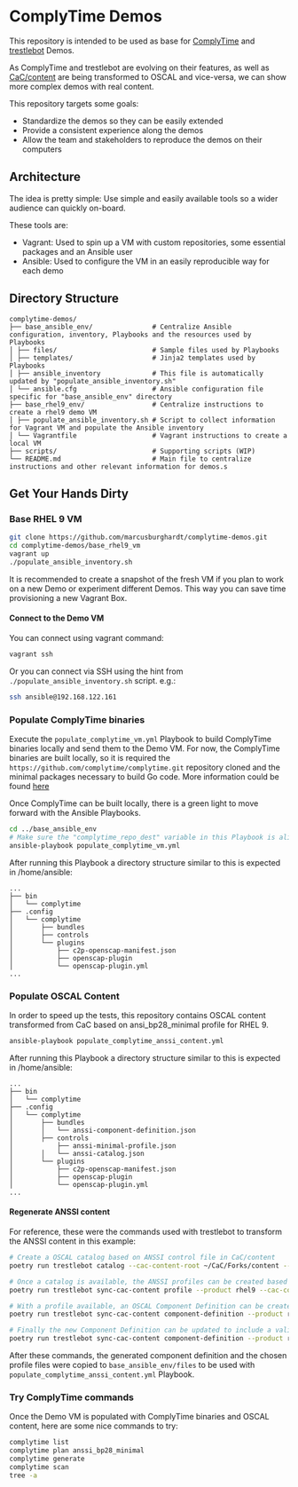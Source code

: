 # ComplyTime Demos

This repository is intended to be used as base for [ComplyTime](https://github.com/complytime/complytime) and [trestlebot](https://github.com/complytime/trestle-bot) Demos.

As ComplyTime and trestlebot are evolving on their features, as well as [CaC/content](https://github.com/complianceAsCode/content) are being transformed to OSCAL and vice-versa, we can show more complex demos with real content.

This repository targets some goals:
* Standardize the demos so they can be easily extended
* Provide a consistent experience along the demos
* Allow the team and stakeholders to reproduce the demos on their computers

## Architecture

The idea is pretty simple: Use simple and easily available tools so a wider audience can quickly on-board.

These tools are:
* Vagrant: Used to spin up a VM with custom repositories, some essential packages and an Ansible user
* Ansible: Used to configure the VM in an easily reproducible way for each demo

## Directory Structure

```
complytime-demos/
├── base_ansible_env/               # Centralize Ansible configuration, inventory, Playbooks and the resources used by Playbooks
│ ├── files/                        # Sample files used by Playbooks
│ ├── templates/                    # Jinja2 templates used by Playbooks
│ ├── ansible_inventory             # This file is automatically updated by "populate_ansible_inventory.sh"
│ └── ansible.cfg                   # Ansible configuration file specific for "base_ansible_env" directory
├── base_rhel9_env/                 # Centralize instructions to create a rhel9 demo VM
│ ├── populate_ansible_inventory.sh # Script to collect information for Vagrant VM and populate the Ansible inventory
│ └── Vagrantfile                   # Vagrant instructions to create a local VM
├── scripts/                        # Supporting scripts (WIP)
└── README.md                       # Main file to centralize instructions and other relevant information for demos.s
```

## Get Your Hands Dirty

### Base RHEL 9 VM

```bash
git clone https://github.com/marcusburghardt/complytime-demos.git
cd complytime-demos/base_rhel9_vm
vagrant up
./populate_ansible_inventory.sh
```

It is recommended to create a snapshot of the fresh VM if you plan to work on a new Demo or experiment different Demos.
This way you can save time provisioning a new Vagrant Box.

#### Connect to the Demo VM

You can connect using vagrant command:
```bash
vagrant ssh
```

Or you can connect via SSH using the hint from `./populate_ansible_inventory.sh` script. e.g.:
```bash
ssh ansible@192.168.122.161
```

### Populate ComplyTime binaries

Execute the `populate_complytime_vm.yml` Playbook to build ComplyTime binaries locally and send them to the Demo VM.
For now, the ComplyTime binaries are built locally, so it is required the `https://github.com/complytime/complytime.git` repository cloned and the minimal packages necessary to build Go code. More information could be found [here](https://github.com/complytime/complytime/blob/main/docs/INSTALLATION.md)

Once ComplyTime can be built locally, there is a green light to move forward with the Ansible Playbooks.

```bash
cd ../base_ansible_env
# Make sure the "complytime_repo_dest" variable in this Playbook is aligned to the directory where the ComplyTime repository was previously cloned.
ansible-playbook populate_complytime_vm.yml
```

After running this Playbook a directory structure similar to this is expected in /home/ansible:
```
...
├── bin
│   └── complytime
├── .config
│   └── complytime
│       ├── bundles
│       ├── controls
│       └── plugins
│           ├── c2p-openscap-manifest.json
│           ├── openscap-plugin
│           └── openscap-plugin.yml
...
```

### Populate OSCAL Content

In order to speed up the tests, this repository contains OSCAL content transformed from CaC based on ansi_bp28_minimal profile for RHEL 9.

```bash
ansible-playbook populate_complytime_anssi_content.yml
```

After running this Playbook a directory structure similar to this is expected in /home/ansible:
```
...
├── bin
│   └── complytime
├── .config
│   └── complytime
│       ├── bundles
│       │   └── anssi-component-definition.json
│       ├── controls
│           ├── anssi-minimal-profile.json
│       │   └── anssi-catalog.json
│       └── plugins
│           ├── c2p-openscap-manifest.json
│           ├── openscap-plugin
│           └── openscap-plugin.yml
...
```

#### Regenerate ANSSI content
For reference, these were the commands used with trestlebot to transform the ANSSI content in this example:

```bash
# Create a OSCAL catalog based on ANSSI control file in CaC/content
poetry run trestlebot catalog --cac-content-root ~/CaC/Forks/content --policy-id anssi --repo-path ~/LABs/trestlebot-labs --oscal-catalog anssi --branch main --committer-name test --committer-email test@redhat.com --dry-run

# Once a catalog is available, the ANSSI profiles can be created based on control file information in CaC/content
poetry run trestlebot sync-cac-content profile --product rhel9 --cac-content-root ~/CaC/Forks/content --policy-id anssi --repo-path ~/LABs/trestlebot-labs/ --oscal-catalog anssi --committer-name test --committer-email test@redhat.com --branch main --dry-run

# With a profile available, an OSCAL Component Definition can be created using information from anssi_bp28_minimal profile for RHEL 9 product
poetry run trestlebot sync-cac-content component-definition --product rhel9 --cac-content-root ~/CaC/Forks/content --cac-profile ~/CaC/Forks/content/products/rhel9/profiles/anssi_bp28_minimal.profile --repo-path ~/LABs/trestlebot-labs --oscal-profile anssi-minimal --component-definition-type software --committer-name marcusburghardt --committer-email test@redhat.com --branch main --dry-run

# Finally the new Component Definition can be updated to include a validation component, to be used by openscap-plugin later
poetry run trestlebot sync-cac-content component-definition --product rhel9 --cac-content-root ~/CaC/Forks/content --cac-profile ~/CaC/Forks/content/products/rhel9/profiles/anssi_bp28_minimal.profile --repo-path ~/LABs/trestlebot-labs --oscal-profile anssi-minimal --component-definition-type validation --committer-name marcusburghardt --committer-email test@redhat.com --branch main --dry-run
```

After these commands, the generated component definition and the chosen profile files were copied to `base_ansible_env/files` to be used with `populate_complytime_anssi_content.yml` Playbook.

### Try ComplyTime commands

Once the Demo VM is populated with ComplyTime binaries and OSCAL content, here are some nice commands to try:
```bash
complytime list
complytime plan anssi_bp28_minimal
complytime generate
complytime scan
tree -a
```
